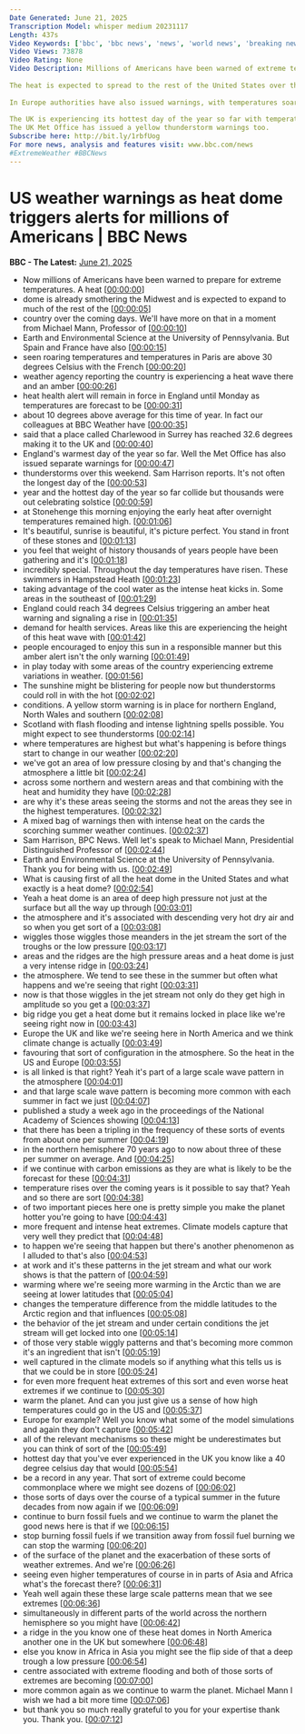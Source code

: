 ```yaml
---
Date Generated: June 21, 2025
Transcription Model: whisper medium 20231117
Length: 437s
Video Keywords: ['bbc', 'bbc news', 'news', 'world news', 'breaking news', 'us news', 'world', 'america', 'usa', 'usa news', 'india news']
Video Views: 73878
Video Rating: None
Video Description: Millions of Americans have been warned of extreme temperatures as a heat dome is already smothering the mid west.
 
The heat is expected to spread to the rest of the United States over the coming days with highs of more than 32 degrees Celsius.
 
In Europe authorities have also issued warnings, with temperatures soaring in France and Spain.
 
The UK is experiencing its hottest day of the year so far with temperatures 10 degrees higher than the average for this time of year. 
The UK Met Office has issued a yellow thunderstorm warnings too.
Subscribe here: http://bit.ly/1rbfUog
For more news, analysis and features visit: www.bbc.com/news 
#ExtremeWeather #BBCNews
---
```


# US weather warnings as heat dome triggers alerts for millions of Americans | BBC News
**BBC - The Latest:** [June 21, 2025](https://www.youtube.com/watch?v=d87y_gZUSys)
*  Now millions of Americans have been warned to prepare for extreme temperatures. A heat [[00:00:00](https://www.youtube.com/watch?v=d87y_gZUSys&t=0.0s)]
*  dome is already smothering the Midwest and is expected to expand to much of the rest of the [[00:00:05](https://www.youtube.com/watch?v=d87y_gZUSys&t=5.12s)]
*  country over the coming days. We'll have more on that in a moment from Michael Mann, Professor of [[00:00:10](https://www.youtube.com/watch?v=d87y_gZUSys&t=10.24s)]
*  Earth and Environmental Science at the University of Pennsylvania. But Spain and France have also [[00:00:15](https://www.youtube.com/watch?v=d87y_gZUSys&t=15.36s)]
*  seen roaring temperatures and temperatures in Paris are above 30 degrees Celsius with the French [[00:00:20](https://www.youtube.com/watch?v=d87y_gZUSys&t=20.64s)]
*  weather agency reporting the country is experiencing a heat wave there and an amber [[00:00:26](https://www.youtube.com/watch?v=d87y_gZUSys&t=26.56s)]
*  heat health alert will remain in force in England until Monday as temperatures are forecast to be [[00:00:31](https://www.youtube.com/watch?v=d87y_gZUSys&t=31.2s)]
*  about 10 degrees above average for this time of year. In fact our colleagues at BBC Weather have [[00:00:35](https://www.youtube.com/watch?v=d87y_gZUSys&t=35.92s)]
*  said that a place called Charlewood in Surrey has reached 32.6 degrees making it to the UK and [[00:00:40](https://www.youtube.com/watch?v=d87y_gZUSys&t=40.96s)]
*  England's warmest day of the year so far. Well the Met Office has also issued separate warnings for [[00:00:47](https://www.youtube.com/watch?v=d87y_gZUSys&t=47.12s)]
*  thunderstorms over this weekend. Sam Harrison reports. It's not often the longest day of the [[00:00:53](https://www.youtube.com/watch?v=d87y_gZUSys&t=53.12s)]
*  year and the hottest day of the year so far collide but thousands were out celebrating solstice [[00:00:59](https://www.youtube.com/watch?v=d87y_gZUSys&t=59.68s)]
*  at Stonehenge this morning enjoying the early heat after overnight temperatures remained high. [[00:01:06](https://www.youtube.com/watch?v=d87y_gZUSys&t=66.0s)]
*  It's beautiful, sunrise is beautiful, it's picture perfect. You stand in front of these stones and [[00:01:13](https://www.youtube.com/watch?v=d87y_gZUSys&t=73.03999999999999s)]
*  you feel that weight of history thousands of years people have been gathering and it's [[00:01:18](https://www.youtube.com/watch?v=d87y_gZUSys&t=78.72s)]
*  incredibly special. Throughout the day temperatures have risen. These swimmers in Hampstead Heath [[00:01:23](https://www.youtube.com/watch?v=d87y_gZUSys&t=83.52s)]
*  taking advantage of the cool water as the intense heat kicks in. Some areas in the southeast of [[00:01:29](https://www.youtube.com/watch?v=d87y_gZUSys&t=89.28s)]
*  England could reach 34 degrees Celsius triggering an amber heat warning and signaling a rise in [[00:01:35](https://www.youtube.com/watch?v=d87y_gZUSys&t=95.6s)]
*  demand for health services. Areas like this are experiencing the height of this heat wave with [[00:01:42](https://www.youtube.com/watch?v=d87y_gZUSys&t=102.96s)]
*  people encouraged to enjoy this sun in a responsible manner but this amber alert isn't the only warning [[00:01:49](https://www.youtube.com/watch?v=d87y_gZUSys&t=109.19999999999999s)]
*  in play today with some areas of the country experiencing extreme variations in weather. [[00:01:56](https://www.youtube.com/watch?v=d87y_gZUSys&t=116.0s)]
*  The sunshine might be blistering for people now but thunderstorms could roll in with the hot [[00:02:02](https://www.youtube.com/watch?v=d87y_gZUSys&t=122.56s)]
*  conditions. A yellow storm warning is in place for northern England, North Wales and southern [[00:02:08](https://www.youtube.com/watch?v=d87y_gZUSys&t=128.72s)]
*  Scotland with flash flooding and intense lightning spells possible. You might expect to see thunderstorms [[00:02:14](https://www.youtube.com/watch?v=d87y_gZUSys&t=134.24s)]
*  where temperatures are highest but what's happening is before things start to change in our weather [[00:02:20](https://www.youtube.com/watch?v=d87y_gZUSys&t=140.56s)]
*  we've got an area of low pressure closing by and that's changing the atmosphere a little bit [[00:02:24](https://www.youtube.com/watch?v=d87y_gZUSys&t=144.8s)]
*  across some northern and western areas and that combining with the heat and humidity they have [[00:02:28](https://www.youtube.com/watch?v=d87y_gZUSys&t=148.88s)]
*  are why it's these areas seeing the storms and not the areas they see in the highest temperatures. [[00:02:32](https://www.youtube.com/watch?v=d87y_gZUSys&t=152.96s)]
*  A mixed bag of warnings then with intense heat on the cards the scorching summer weather continues. [[00:02:37](https://www.youtube.com/watch?v=d87y_gZUSys&t=157.44s)]
*  Sam Harrison, BPC News. Well let's speak to Michael Mann, Presidential Distinguished Professor of [[00:02:44](https://www.youtube.com/watch?v=d87y_gZUSys&t=164.07999999999998s)]
*  Earth and Environmental Science at the University of Pennsylvania. Thank you for being with us. [[00:02:49](https://www.youtube.com/watch?v=d87y_gZUSys&t=169.84s)]
*  What is causing first of all the heat dome in the United States and what exactly is a heat dome? [[00:02:54](https://www.youtube.com/watch?v=d87y_gZUSys&t=174.96s)]
*  Yeah a heat dome is an area of deep high pressure not just at the surface but all the way up through [[00:03:01](https://www.youtube.com/watch?v=d87y_gZUSys&t=181.36s)]
*  the atmosphere and it's associated with descending very hot dry air and so when you get sort of a [[00:03:08](https://www.youtube.com/watch?v=d87y_gZUSys&t=188.96s)]
*  wiggles those wiggles those meanders in the jet stream the sort of the troughs or the low pressure [[00:03:17](https://www.youtube.com/watch?v=d87y_gZUSys&t=197.52s)]
*  areas and the ridges are the high pressure areas and a heat dome is just a very intense ridge in [[00:03:24](https://www.youtube.com/watch?v=d87y_gZUSys&t=204.16000000000003s)]
*  the atmosphere. We tend to see these in the summer but often what happens and we're seeing that right [[00:03:31](https://www.youtube.com/watch?v=d87y_gZUSys&t=211.68s)]
*  now is that those wiggles in the jet stream not only do they get high in amplitude so you get a [[00:03:37](https://www.youtube.com/watch?v=d87y_gZUSys&t=217.76000000000002s)]
*  big ridge you get a heat dome but it remains locked in place like we're seeing right now in [[00:03:43](https://www.youtube.com/watch?v=d87y_gZUSys&t=223.52s)]
*  Europe the UK and like we're seeing here in North America and we think climate change is actually [[00:03:49](https://www.youtube.com/watch?v=d87y_gZUSys&t=229.36s)]
*  favouring that sort of configuration in the atmosphere. So the heat in the US and Europe [[00:03:55](https://www.youtube.com/watch?v=d87y_gZUSys&t=235.44000000000003s)]
*  is all linked is that right? Yeah it's part of a large scale wave pattern in the atmosphere [[00:04:01](https://www.youtube.com/watch?v=d87y_gZUSys&t=241.12s)]
*  and that large scale wave pattern is becoming more common with each summer in fact we just [[00:04:07](https://www.youtube.com/watch?v=d87y_gZUSys&t=247.04000000000002s)]
*  published a study a week ago in the proceedings of the National Academy of Sciences showing [[00:04:13](https://www.youtube.com/watch?v=d87y_gZUSys&t=253.52s)]
*  that there has been a tripling in the frequency of these sorts of events from about one per summer [[00:04:19](https://www.youtube.com/watch?v=d87y_gZUSys&t=259.36s)]
*  in the northern hemisphere 70 years ago to now about three of these per summer on average. And [[00:04:25](https://www.youtube.com/watch?v=d87y_gZUSys&t=265.76s)]
*  if we continue with carbon emissions as they are what is likely to be the forecast for these [[00:04:31](https://www.youtube.com/watch?v=d87y_gZUSys&t=271.84000000000003s)]
*  temperature rises over the coming years is it possible to say that? Yeah and so there are sort [[00:04:38](https://www.youtube.com/watch?v=d87y_gZUSys&t=278.48s)]
*  of two important pieces here one is pretty simple you make the planet hotter you're going to have [[00:04:43](https://www.youtube.com/watch?v=d87y_gZUSys&t=283.44s)]
*  more frequent and intense heat extremes. Climate models capture that very well they predict that [[00:04:48](https://www.youtube.com/watch?v=d87y_gZUSys&t=288.32s)]
*  to happen we're seeing that happen but there's another phenomenon as I alluded to that's also [[00:04:53](https://www.youtube.com/watch?v=d87y_gZUSys&t=293.84s)]
*  at work and it's these patterns in the jet stream and what our work shows is that the pattern of [[00:04:59](https://www.youtube.com/watch?v=d87y_gZUSys&t=299.04s)]
*  warming where we're seeing more warming in the Arctic than we are seeing at lower latitudes that [[00:05:04](https://www.youtube.com/watch?v=d87y_gZUSys&t=304.48s)]
*  changes the temperature difference from the middle latitudes to the Arctic region and that influences [[00:05:08](https://www.youtube.com/watch?v=d87y_gZUSys&t=308.8s)]
*  the behavior of the jet stream and under certain conditions the jet stream will get locked into one [[00:05:14](https://www.youtube.com/watch?v=d87y_gZUSys&t=314.64s)]
*  of those very stable wiggly patterns and that's becoming more common it's an ingredient that isn't [[00:05:19](https://www.youtube.com/watch?v=d87y_gZUSys&t=319.12s)]
*  well captured in the climate models so if anything what this tells us is that we could be in store [[00:05:24](https://www.youtube.com/watch?v=d87y_gZUSys&t=324.88s)]
*  for even more frequent heat extremes of this sort and even worse heat extremes if we continue to [[00:05:30](https://www.youtube.com/watch?v=d87y_gZUSys&t=330.64s)]
*  warm the planet. And can you just give us a sense of how high temperatures could go in the US and [[00:05:37](https://www.youtube.com/watch?v=d87y_gZUSys&t=337.28s)]
*  Europe for example? Well you know what some of the model simulations and again they don't capture [[00:05:42](https://www.youtube.com/watch?v=d87y_gZUSys&t=342.16s)]
*  all of the relevant mechanisms so these might be underestimates but you can think of sort of the [[00:05:49](https://www.youtube.com/watch?v=d87y_gZUSys&t=349.76000000000005s)]
*  hottest day that you've ever experienced in the UK you know like a 40 degree celsius day that would [[00:05:54](https://www.youtube.com/watch?v=d87y_gZUSys&t=354.48s)]
*  be a record in any year. That sort of extreme could become commonplace where we might see dozens of [[00:06:02](https://www.youtube.com/watch?v=d87y_gZUSys&t=362.32000000000005s)]
*  those sorts of days over the course of a typical summer in the future decades from now again if we [[00:06:09](https://www.youtube.com/watch?v=d87y_gZUSys&t=369.84s)]
*  continue to burn fossil fuels and we continue to warm the planet the good news here is that if we [[00:06:15](https://www.youtube.com/watch?v=d87y_gZUSys&t=375.91999999999996s)]
*  stop burning fossil fuels if we transition away from fossil fuel burning we can stop the warming [[00:06:20](https://www.youtube.com/watch?v=d87y_gZUSys&t=380.96s)]
*  of the surface of the planet and the exacerbation of these sorts of weather extremes. And we're [[00:06:26](https://www.youtube.com/watch?v=d87y_gZUSys&t=386.79999999999995s)]
*  seeing even higher temperatures of course in in parts of Asia and Africa what's the forecast there? [[00:06:31](https://www.youtube.com/watch?v=d87y_gZUSys&t=391.59999999999997s)]
*  Yeah well again these these large scale patterns mean that we see extremes [[00:06:36](https://www.youtube.com/watch?v=d87y_gZUSys&t=396.08s)]
*  simultaneously in different parts of the world across the northern hemisphere so you might have [[00:06:42](https://www.youtube.com/watch?v=d87y_gZUSys&t=402.56s)]
*  a ridge in the you know one of these heat domes in North America another one in the UK but somewhere [[00:06:48](https://www.youtube.com/watch?v=d87y_gZUSys&t=408.71999999999997s)]
*  else you know in Africa in Asia you might see the flip side of that a deep trough a low pressure [[00:06:54](https://www.youtube.com/watch?v=d87y_gZUSys&t=414.79999999999995s)]
*  centre associated with extreme flooding and both of those sorts of extremes are becoming [[00:07:00](https://www.youtube.com/watch?v=d87y_gZUSys&t=420.4s)]
*  more common again as we continue to warm the planet. Michael Mann I wish we had a bit more time [[00:07:06](https://www.youtube.com/watch?v=d87y_gZUSys&t=426.15999999999997s)]
*  but thank you so much really grateful to you for your expertise thank you. Thank you. [[00:07:12](https://www.youtube.com/watch?v=d87y_gZUSys&t=432.24s)]
